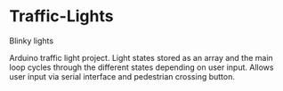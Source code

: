 # Traffic-Lights
Blinky lights

Arduino traffic light project. 
Light states stored as an array and the main loop cycles through the different states depending on user input. 
Allows user input via serial interface and pedestrian crossing button.
